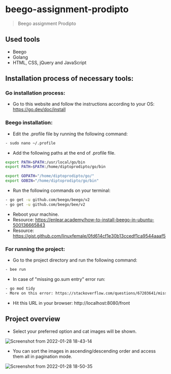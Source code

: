 # beego-assignment-prodipto
> Beego assignment Prodipto

## Used tools
- Beego
- Golang
- HTML, CSS, jQuery and JavaScript

## Installation process of necessary tools:
### Go installation process:
- Go to this website and follow the instructions according to your OS: https://go.dev/doc/install

### Beego installation:
- Edit the .profile file by running the following command:

```bash
- sudo nano ~/.profile
```

- Add the following paths at the end of .profile file.

```bash
export PATH=$PATH:/usr/local/go/bin
export PATH=$PATH:/home/diptoprodipto/go/bin

export GOPATH="/home/diptoprodipto/go/"
export GOBIN="/home/diptoprodipto/go/bin"
```

- Run the following commands on your terminal:

``` bash
- go get -u github.com/beego/beego/v2
- go get -u github.com/beego/bee/v2
```

- Reboot your machine.
- Resource: https://enlear.academy/how-to-install-beego-in-ubuntu-500136665843
- Resource: https://gist.github.com/linuxfemale/0fd614cf1e30b13ccedf1ca9544aaaf5

### For running the project:
- Go to the project directory and run the following command:

``` bash
- bee run
```
- In case of "missing go.sum entry" error run:

```bash
- go mod tidy
- More on this error: https://stackoverflow.com/questions/67203641/missing-go-sum-entry-for-module-providing-package-package-name
```

- Hit this URL in your browser: http://localhost:8080/front

## Project overview
- Select your preferred option and cat images will be shown.

![Screenshot from 2022-01-28 18-43-14](https://user-images.githubusercontent.com/56860950/151549175-5fa4ff99-4dd8-4339-8ccf-b768da25b0d3.png)

- You can sort the images in ascending/descending order and access them all in pagination mode.

![Screenshot from 2022-01-28 18-50-35](https://user-images.githubusercontent.com/56860950/151550027-defa95da-2479-4269-9509-d43d3cb23a91.png)
